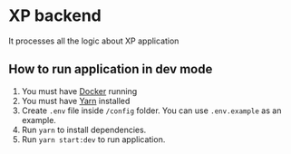 # XP backend

It processes all the logic about XP application

## How to run application in dev mode
1. You must have [Docker](https://www.docker.com/products/docker-desktop/) running
2. You must have [Yarn](https://yarnpkg.com/getting-started/install) installed
3. Create `.env` file inside `/config` folder. You can use `.env.example` as an example.
4. Run `yarn` to install dependencies.
5. Run `yarn start:dev` to run application.
